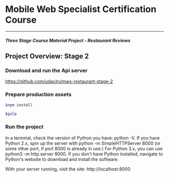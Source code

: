 # Mobile Web Specialist Certification Course
---
#### _Three Stage Course Material Project - Restaurant Reviews_

## Project Overview: Stage 2

### Download and run the Api server
https://github.com/udacity/mws-restaurant-stage-2


### Prepare production assets
```sh
$npm install
```

```sh
$gulp
```

### Run the project
In a terminal, check the version of Python you have: python -V. If you have Python 2.x, spin up the server with python -m SimpleHTTPServer 8000 (or some other port, if port 8000 is already in use.) For Python 3.x, you can use python3 -m http.server 8000. If you don't have Python installed, navigate to Python's website to download and install the software.

With your server running, visit the site: http://localhost:8000
